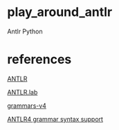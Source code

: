 # play_around_antlr
Antlr Python

# references

[ANTLR](https://www.antlr.org/)

[ANTLR.lab](http://lab.antlr.org/)

[grammars-v4](https://github.com/antlr/grammars-v4)

[ANTLR4 grammar syntax support](https://marketplace.visualstudio.com/items?itemName=mike-lischke.vscode-antlr4)